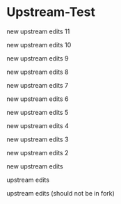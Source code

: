 # Upstream-Test
new upstream edits 11

new upstream edits 10

new upstream edits 9

new upstream edits 8

new upstream edits 7

new upstream edits 6

new upstream edits 5

new upstream edits 4

new upstream edits 3

new upstream edits 2

new upstream edits

upstream edits

upstream edits (should not be in fork)
